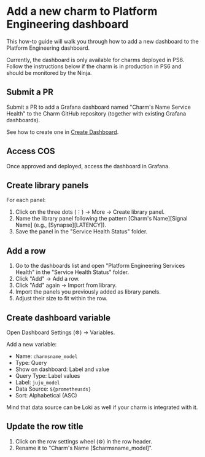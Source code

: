 # Add a new charm to Platform Engineering dashboard

This how-to guide will walk you through how to add a new dashboard to the Platform Engineering dashboard.

Currently, the dashboard is only available for charms deployed in PS6. Follow the instructions below if the charm is in production in PS6 and should be monitored by the Ninja.

## Submit a PR

Submit a PR to add a Grafana dashboard named "Charm's Name Service Health" to
the Charm GitHub repository (together with existing Grafana dashboards).

See how to create one in [Create Dashboard](create-dashboard).

## Access COS

Once approved and deployed, access the dashboard in Grafana.

## Create library panels

For each panel:

1. Click on the three dots (⋮) → More → Create library panel.
2. Name the library panel following the pattern [Charm's Name][Signal Name] (e.g., [Synapse][LATENCY]).
3. Save the panel in the "Service Health Status" folder.

## Add a row

1. Go to the dashboards list and open "Platform Engineering Services Health" in the "Service Health Status" folder.
2. Click "Add" → Add a row.
3. Click "Add" again → Import from library.
4. Import the panels you previously added as library panels.
5. Adjust their size to fit within the row.

## Create dashboard variable

Open Dashboard Settings (⚙️) → Variables.

Add a new variable:

- Name: `charmsname_model`
- Type: Query
- Show on dashboard: Label and value
- Query Type: Label values
- Label: `juju_model`
- Data Source: `${prometheusds}`
- Sort: Alphabetical (ASC)

Mind that data source can be Loki as well if your charm is integrated with it.

## Update the row title

1. Click on the row settings wheel (⚙️) in the row header.
2. Rename it to "Charm's Name [$charmsname_model]".

